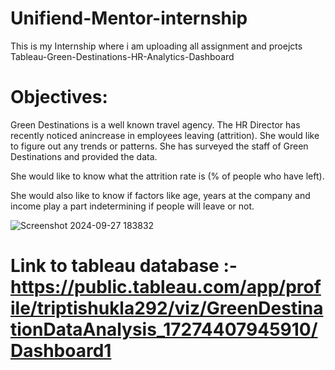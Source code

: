 # Unifiend-Mentor-internship
This is my Internship where i am uploading all assignment and proejcts 
Tableau-Green-Destinations-HR-Analytics-Dashboard
# Objectives:
Green Destinations is a well known travel agency. The HR Director has recently noticed anincrease in employees leaving (attrition). She would like to figure out any trends or patterns. She has surveyed the staff of Green Destinations and provided the data.

She would like to know what the attrition rate is (% of people who have left).

She would also like to know if factors like age, years at the company and income play a part indetermining if people will leave or not.

![Screenshot 2024-09-27 183832](https://github.com/user-attachments/assets/d415da67-1b55-4e4b-84eb-c8bee60ec409)

# Link to tableau database :-https://public.tableau.com/app/profile/triptishukla292/viz/GreenDestinationDataAnalysis_17274407945910/Dashboard1
